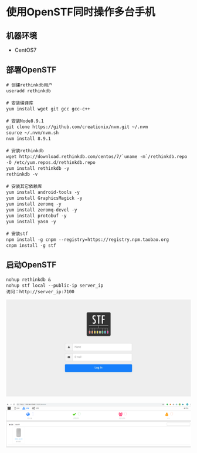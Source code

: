 # 使用OpenSTF同时操作多台手机

## 机器环境

* CentOS7

## 部署OpenSTF

```text
# 创建rethinkdb用户
useradd rethinkdb

# 安装编译库
yum install wget git gcc gcc-c++

# 安装Node8.9.1
git clone https://github.com/creationix/nvm.git ~/.nvm
source ~/.nvm/nvm.sh
nvm install 8.9.1

# 安装rethinkdb
wget http://download.rethinkdb.com/centos/7/`uname -m`/rethinkdb.repo -O /etc/yum.repos.d/rethinkdb.repo
yum install rethinkdb -y
rethinkdb -v

# 安装其它依赖库
yum install android-tools -y
yum install GraphicsMagick -y
yum install zeromq -y
yum install zeromq-devel -y
yum install protobuf -y
yum install yasm -y

# 安装stf
npm install -g cnpm --registry=https://registry.npm.taobao.org
cnpm install -g stf
```

## 启动OpenSTF

```text
nohup rethinkdb &
nohup stf local --public-ip server_ip
访问：http://server_ip:7100
```

![](../.gitbook/assets/stf_og.jpg)

![](../.gitbook/assets/6.png)

